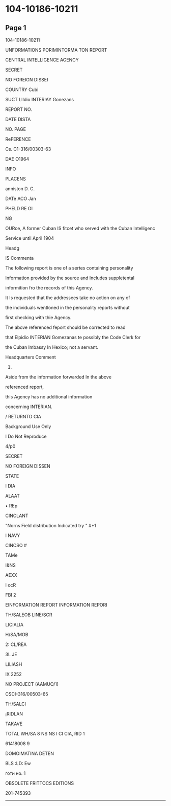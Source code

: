 # 104-10186-10211

## Page 1

104-10186-10211

UNFORMATIONS PORIMINTORMA TON REPORT

CENTRAL INTELLIGENCE AGENCY

SECRET

NO FOREIGN DISSEI

COUNTRY Cubi

SUCT LIIdio INTERIAY Gonezans

REPORT NO.

DATE DISTA

NO. PAGE

ReFERENCE

Cs. C1-316/00303-63

DAE O1964

INFO

PLACENS

anniston D. C.

DATe ACO Jan

PHELD RE OI

NG

OURce, A former Cuban IS fitcet who served with the Cuban Intelligenc

Service until April 1904

Headg

IS Commenta

The following report is one of a sertes containing personality

Information provided by the source and Includes suppletental

informition fro the records of this Agency.

It Is requested that the addressees take no action on any of

the individuals wentloned in the personality reports without

first checking with thie Agency.

The above referenced feport should be corrected to read

that Elpidio INTERIAN Gomezanas te possibly the Code Clerk for

the Cuban Imbassy In Hexico; not a servant.

Headquarters Comment

1.

Aside from the information forwarded In the above

referenced report,

this Agency has no additional information

concerning INTERIAN.

/ RETURNTO CIA

Background Use Only

I Do Not Reproduce

4/p0

SECRET

NO FOREIGN DISSEN

STATE

I DIA

ALAAT

• REp

CINCLANT

"Norns Field distribution Indicated try " #*1

I NAVY

CINCSO #

TAMe

I&NS

AEXX

I ocR

FBI 2

EINFORMATION REPORT INFORMATION REPORI

TH/SALEOB LINE/SCR

LICIALIA

H/SA/MOB

2: CL/REA

3L JE

LILIASH

IX 2252

NO PROJECT (AAMUO/1)

CSCI-316/00503-65

TH/SALCI

¡RIDLAN

TAKAVE

TOTAL WH/SA 8 NS NS I CI CIA, RID 1

61418008 9

DOMOIMATINA DETEN

BLS :LD: Ew

готи но. 1

OBSOLETE FRITTOCS EDITIONS

201-745393

---

